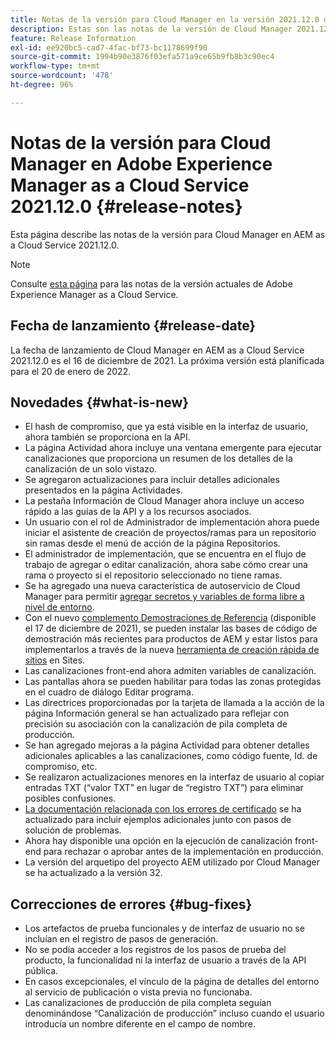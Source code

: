 ```yaml
---
title: Notas de la versión para Cloud Manager en la versión 2021.12.0 de AEM as a Cloud Service
description: Estas son las notas de la versión de Cloud Manager 2021.12.0 de AEM as a Cloud Service
feature: Release Information
exl-id: ee920bc5-cad7-4fac-bf73-bc1178699f90
source-git-commit: 1994b90e3876f03efa571a9ce65b9fb8b3c90ec4
workflow-type: tm+mt
source-wordcount: '478'
ht-degree: 96%

---
```


# Notas de la versión para Cloud Manager en Adobe Experience Manager as a Cloud Service 2021.12.0 {#release-notes}

Esta página describe las notas de la versión para Cloud Manager en AEM as a Cloud Service 2021.12.0.

>[!NOTE]
>
>Consulte [esta página](/help/release-notes/release-notes-cloud/release-notes-current.md) para las notas de la versión actuales de Adobe Experience Manager as a Cloud Service.

## Fecha de lanzamiento {#release-date}

La fecha de lanzamiento de Cloud Manager en AEM as a Cloud Service 2021.12.0 es el 16 de diciembre de 2021. La próxima versión está planificada para el 20 de enero de 2022.

## Novedades {#what-is-new}

* El hash de compromiso, que ya está visible en la interfaz de usuario, ahora también se proporciona en la API.
* La página Actividad ahora incluye una ventana emergente para ejecutar canalizaciones que proporciona un resumen de los detalles de la canalización de un solo vistazo.
* Se agregaron actualizaciones para incluir detalles adicionales presentados en la página Actividades.
* La pestaña Información de Cloud Manager ahora incluye un acceso rápido a las guías de la API y a los recursos asociados.
* Un usuario con el rol de Administrador de implementación ahora puede iniciar el asistente de creación de proyectos/ramas para un repositorio sin ramas desde el menú de acción de la página Repositorios.
* El administrador de implementación, que se encuentra en el flujo de trabajo de agregar o editar canalización, ahora sabe cómo crear una rama o proyecto si el repositorio seleccionado no tiene ramas.
* Se ha agregado una nueva característica de autoservicio de Cloud Manager para permitir [agregar secretos y variables de forma libre a nivel de entorno](/help/implementing/cloud-manager/environment-variables.md).
* Con el nuevo [complemento Demostraciones de Referencia](/help/journey-sites/demos-add-on/overview.md) (disponible el 17 de diciembre de 2021), se pueden instalar las bases de código de demostración más recientes para productos de AEM y estar listos para implementarlos a través de la nueva [herramienta de creación rápida de sitios](/help/journey-sites/quick-site/overview.md) en Sites.
* Las canalizaciones front-end ahora admiten variables de canalización.
* Las pantallas ahora se pueden habilitar para todas las zonas protegidas en el cuadro de diálogo Editar programa.
* Las directrices proporcionadas por la tarjeta de llamada a la acción de la página Información general se han actualizado para reflejar con precisión su asociación con la canalización de pila completa de producción.
* Se han agregado mejoras a la página Actividad para obtener detalles adicionales aplicables a las canalizaciones, como código fuente, Id. de compromiso, etc.
* Se realizaron actualizaciones menores en la interfaz de usuario al copiar entradas TXT (“valor TXT” en lugar de “registro TXT”) para eliminar posibles confusiones.
* [La documentación relacionada con los errores de certificado](/help/implementing/cloud-manager/managing-ssl-certifications/add-ssl-certificate.md#certificate-errors) se ha actualizado para incluir ejemplos adicionales junto con pasos de solución de problemas.
* Ahora hay disponible una opción en la ejecución de canalización front-end para rechazar o aprobar antes de la implementación en producción.
* La versión del arquetipo del proyecto AEM utilizado por Cloud Manager se ha actualizado a la versión 32.


## Correcciones de errores {#bug-fixes}

* Los artefactos de prueba funcionales y de interfaz de usuario no se incluían en el registro de pasos de generación.
* No se podía acceder a los registros de los pasos de prueba del producto, la funcionalidad ni la interfaz de usuario a través de la API pública.
* En casos excepcionales, el vínculo de la página de detalles del entorno al servicio de publicación o vista previa no funcionaba.
* Las canalizaciones de producción de pila completa seguían denominándose “Canalización de producción” incluso cuando el usuario introducía un nombre diferente en el campo de nombre.
